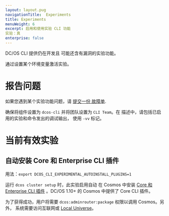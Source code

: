 ```yaml
---
layout: layout.pug
navigationTitle:  Experiments
title: Experiments
menuWeight: 6
excerpt: 启用和使用实验 CLI 功能
实验：真
enterprise: false
---
```


DC/OS CLI 提供仍在开发且
可能还含有漏洞的实验功能。

通过设置某个环境变量激活实验。

# 报告问题 


如果您遇到某个实验功能问题，请 [提交一份
故障单](https://jira.mesosphere.com/secure/CreateIssueDetails!init.jspa?pid=14105&issuetype=1&priority=3&customfield_12300=114&components=19801&description=Describe%20the%20issue%3A%0A%0AExperiments%20being%20used%3A%0A%0AReproduction%20steps%3A%0A%0AOutput%20when%20run%20with%20%60dcos%20-vv%60%3A%0A%0AOutput%20of%20%60dcos%20--version%60%3A
).

确保将组件设置为 `dcos-cli` 并将团队设置为 `CLI Team`。在
描述中，请包括已启用的实验和命令发出的调试输出，
使用 `-vv` 标记。

# 当前有效实验 #

## 自动安装 Core 和 Enterprise CLI 插件 ##

用法：`export DCOS_CLI_EXPERIMENTAL_AUTOINSTALL_PLUGINS=1`

运行 `dcos cluster setup` 时，此实验启用自动
在 Cosmos 中安装 [Core 和 Enterprise CLI 插件](/cn/1.12/cli/plugins/)
。DC/OS 1.10+ 的 Cosmos 中提供了 Core CLI 插件。

为了获得成功，用户将需要
`dcos:adminrouter:package` 权限以调用 Cosmos。另外，
系统需要访问互联网或 [Local Universe](/cn/1.12/administering-clusters/deploying-a-local-dcos-universe/)。
